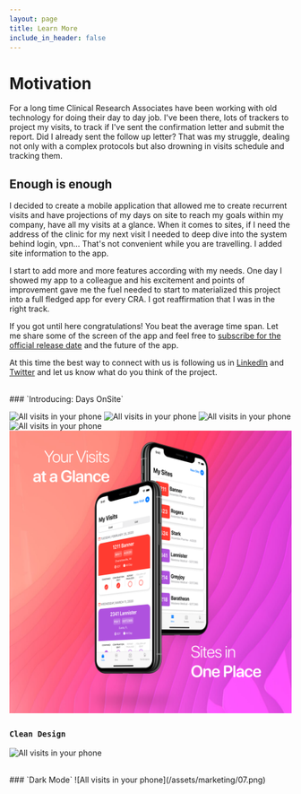 ```yaml
---
layout: page
title: Learn More
include_in_header: false
---
```





# Motivation
For a long time Clinical Research Associates have been working with old technology for doing their day to day job. 
I've been there, lots of trackers to project my visits, to track if I've sent the confirmation letter and submit the report. 
Did I already sent the follow up letter? 
That was my struggle, dealing not only with a complex protocols but also drowning in visits schedule and tracking them.

## Enough is enough 
I decided to create a mobile application that allowed me to create recurrent visits and have projections of my days on site to reach my goals within my company, have all my visits at a glance. 
When it comes to sites, if I need the address of the clinic for my next visit I needed to deep dive into the system behind login, vpn... That's not convenient while you are travelling. I added site information to the app.

I start to add more and more features according with my needs. One day I showed my app to a colleague and his excitement and points of improvement gave me the fuel needed to start to materialized this project into a full fledged app for every CRA. I got reaffirmation that I was in the right track.

If you got until here congratulations! You beat the average time span. Let me share some of the screen of the app and feel free to [subscribe for the official release date](http://eepurl.com/g0ksrn) and the future of the app. 

At this time the best way to connect with us is following us in [LinkedIn](https://www.linkedin.com/company/daysonsiteapp/) and [Twitter](https://twitter.com/daysonsiteapp) and let us know what do you think of the project.


<br>
### `Introducing: Days OnSite`

![All visits in your phone](/assets/marketing/01.png)
![All visits in your phone](/assets/marketing/02.png)
![All visits in your phone](/assets/marketing/03.png)
![All visits in your phone](/assets/marketing/04.png)
![All visits in your phone](/assets/marketing/05.png)

### `Clean Design`
![All visits in your phone](/assets/marketing/06.png)

<br>
### `Dark Mode`
![All visits in your phone](/assets/marketing/07.png)

<br>
